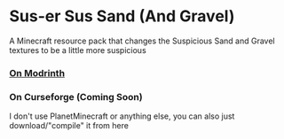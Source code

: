 # Sus-er Sus Sand (And Gravel)
A Minecraft resource pack that changes the Suspicious Sand and Gravel textures to be a little more suspicious

### [On Modrinth](https://modrinth.com/resourcepack/sus-sus-sand)
### On Curseforge (Coming Soon)
I don't use PlanetMinecraft or anything else, you can also just download/"compile" it from here
